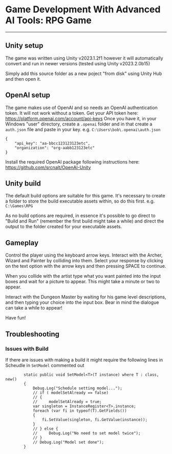 # Game Development With Advanced AI Tools: RPG Game
---

## Unity setup
The game was written using Unity v2023.1.2f1 however it will 
automatically convert and run in newer versions (tested using Unity v2023.2.0b15)

Simply add this source folder as a new poject "from disk" using Unity Hub and then open it.

## OpenAI setup
The game makes use of OpenAI and so needs an OpenAI authentication token.
It will not work without a token.
Get your API token here: https://platform.openai.com/account/api-keys
Once you have it, in your Windows "user" directory, create a `.openai` folder and
in that create a `auth.json` file and paste in your key.
e.g. `C:\Users\bob\.openai\auth.json`
```
{
	"api_key": "aa-bbcc123123123etc",
	"organization": "org-aabb123123etc"
}
```
Install the required OpenAI package following instructions here:
https://github.com/srcnalt/OpenAI-Unity

## Unity build
The default build options are suitable for this game.  It's necessary to create a 
folder to store the build executable assets within, so do this first.
e.g. `C:\Games\RPG`

As no build options are required, in essence it's possible to go direct to "Build and Run" 
(remember the first build might take a while) and direct the output to the
folder created for your executable assets.


## Gameplay
Control the player using the keyboard arrow keys.
Interact with the Archer, Wizard and Painter by colliding into them. Select your response by clicking on the text option with the arrow keys and then pressing SPACE to continue.

When you collide with the artist type what you want painted into the input boxes and wait for a picture to appear. This might take a minute or two to appear.

Interact with the Dungeon Master by waiting for his game level descriptions, and then typing your choice into the input box.
Bear in mind the dialogue can take a while to appear!

Have fun!


## Troubleshooting

### Issues with Build
If there are issues with making a build it might require the following lines in Scheudle in `SetModel` commented out

```
        static public void SetModel<T>(T instance) where T : class, new()
        {
            Debug.Log("Schedule setting model...");
            // if ( modelSetAlready == false) 
            // {
            //     modelSetAlready = true;
            var singleton = InstanceRegister<T>.instance;
            foreach (var fi in typeof(T).GetFields())
            {
                fi.SetValue(singleton, fi.GetValue(instance));
            }
            // } else {
            //     Debug.Log("No need to set model twice");
            // }
            // Debug.Log("Model set done");
        }
```
